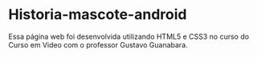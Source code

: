 # Historia-mascote-android

Essa página web foi desenvolvida utilizando HTML5 e CSS3 no curso do Curso em Video com o professor Gustavo Guanabara.
